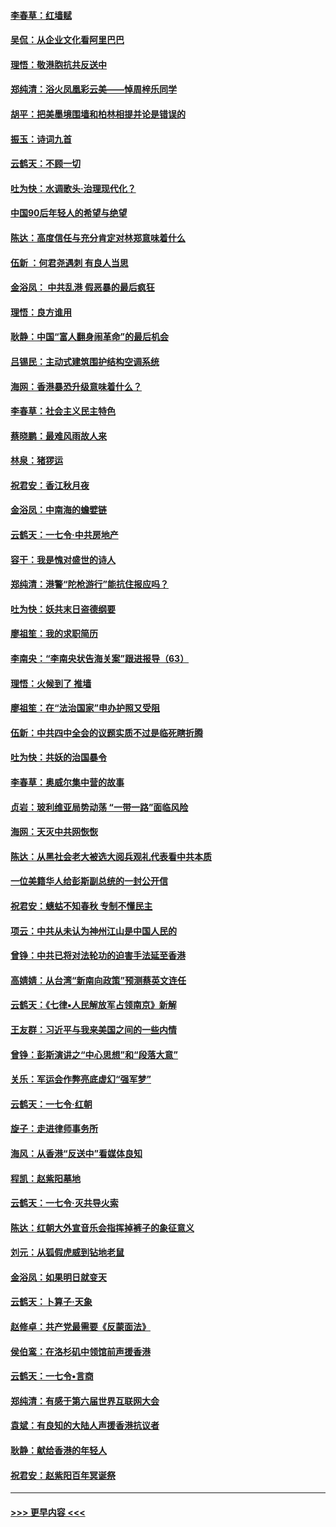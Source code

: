 #### [李春草：红墙赋](../pages/nsc993/n11646389.md?t=11120033) 
#### [吴侃：从企业文化看阿里巴巴](../pages/nsc993/n11645476.md?t=11120033) 
#### [理悟：敬港胞抗共反送中](../pages/nsc993/n11645466.md?t=11120033) 
#### [郑纯清：浴火凤凰彩云美——悼周梓乐同学](../pages/nsc993/n11645155.md?t=11120033) 
#### [胡平：把美墨境围墙和柏林相提并论是错误的](../pages/nsc993/n11645134.md?t=11120033) 
#### [振玉：诗词九首](../pages/nsc993/n11644081.md?t=11120033) 
#### [云鹤天：不顾一切](../pages/nsc993/n11643508.md?t=11120033) 
#### [吐为快：水调歌头·治理现代化？](../pages/nsc993/n11643485.md?t=11120033) 
#### [中国90后年轻人的希望与绝望](../pages/nsc993/n11642317.md?t=11120033) 
#### [陈达：高度信任与充分肯定对林郑意味着什么](../pages/nsc993/n11641441.md?t=11120033) 
#### [伍新 ：何君尧遇刺 有良人当思](../pages/nsc993/n11641503.md?t=11120033) 
#### [金浴凤： 中共乱港  假恶暴的最后疯狂](../pages/nsc993/n11641495.md?t=11120033) 
#### [理悟：良方谁用](../pages/nsc993/n11641463.md?t=11120033) 
#### [耿静：中国“富人翻身闹革命”的最后机会](../pages/nsc993/n11640655.md?t=11120033) 
#### [吕锡民：主动式建筑围护结构空调系统](../pages/nsc993/n11640168.md?t=11120033) 
#### [海网：香港暴恐升级意味着什么？](../pages/nsc993/n11635904.md?t=11120033) 
#### [李春草：社会主义民主特色](../pages/nsc993/n11634657.md?t=11120033) 
#### [蔡晓鹏：最难风雨故人来](../pages/nsc993/n11633145.md?t=11120033) 
#### [林泉：猪猡运](../pages/nsc993/n11631469.md?t=11120033) 
#### [祝君安：香江秋月夜](../pages/nsc993/n11631440.md?t=11120033) 
#### [金浴凤：中南海的蟾嬖链](../pages/nsc993/n11631290.md?t=11120033) 
#### [云鹤天：一七令·中共房地产](../pages/nsc993/n11630084.md?t=11120033) 
#### [容干：我是愧对盛世的诗人](../pages/nsc993/n11630059.md?t=11120033) 
#### [郑纯清：港警“陀枪游行”能抗住报应吗？](../pages/nsc993/n11629999.md?t=11120033) 
#### [吐为快：妖共末日盗德纲要](../pages/nsc993/n11628610.md?t=11120033) 
#### [廖祖笙：我的求职简历](../pages/nsc993/n11628492.md?t=11120033) 
#### [李南央：“李南央状告海关案”跟进报导（63）](../pages/nsc993/n11627039.md?t=11120033) 
#### [理悟：火候到了 推墙](../pages/nsc993/n11626917.md?t=11120033) 
#### [廖祖笙：在“法治国家”申办护照又受阻](../pages/nsc993/n11626500.md?t=11120033) 
#### [伍新：中共四中全会的议题实质不过是临死瞎折腾](../pages/nsc993/n11621774.md?t=11120033) 
#### [吐为快：共妖的治国暴令](../pages/nsc993/n11621401.md?t=11120033) 
#### [李春草：奥威尔集中营的故事](../pages/nsc993/n11621373.md?t=11120033) 
#### [贞岩：玻利维亚局势动荡 “一带一路”面临风险](../pages/nsc993/n11619480.md?t=11120033) 
#### [海网：天灭中共网恢恢](../pages/nsc993/n11618261.md?t=11120033) 
#### [陈达：从黑社会老大被选大阅兵观礼代表看中共本质](../pages/nsc993/n11618229.md?t=11120033) 
#### [一位美籍华人给彭斯副总统的一封公开信](../pages/nsc993/n11616906.md?t=11120033) 
#### [祝君安：蟪蛄不知春秋  专制不懂民主](../pages/nsc993/n11616882.md?t=11120033) 
#### [项云：中共从未认为神州江山是中国人民的](../pages/nsc993/n11616763.md?t=11120033) 
#### [曾铮：中共已将对法轮功的迫害手法延至香港](../pages/nsc993/n11616561.md?t=11120033) 
#### [高婧婧：从台湾“新南向政策”预测蔡英文连任](../pages/nsc993/n11616518.md?t=11120033) 
#### [云鹤天：《七律▪人民解放军占领南京》新解](../pages/nsc993/n11616490.md?t=11120033) 
#### [王友群：习近平与我来美国之间的一些内情](../pages/nsc993/n11615052.md?t=11120033) 
#### [曾铮：彭斯演讲之“中心思想”和“段落大意”](../pages/nsc993/n11615020.md?t=11120033) 
#### [关乐：军运会作弊亮底虚幻“强军梦”](../pages/nsc993/n11615008.md?t=11120033) 
#### [云鹤天：一七令‧红朝](../pages/nsc993/n11615000.md?t=11120033) 
#### [旋子：走进律师事务所](../pages/nsc993/n11614894.md?t=11120033) 
#### [海风：从香港“反送中”看媒体良知](../pages/nsc993/n11614480.md?t=11120033) 
#### [程凯：赵紫阳墓地](../pages/nsc993/n11614464.md?t=11120033) 
#### [云鹤天：一七令‧灭共导火索](../pages/nsc993/n11613471.md?t=11120033) 
#### [陈达：红朝大外宣音乐会指挥掉裤子的象征意义](../pages/nsc993/n11613456.md?t=11120033) 
#### [刘元：从狐假虎威到钻地老鼠](../pages/nsc993/n11612832.md?t=11120033) 
#### [金浴凤：如果明日就变天](../pages/nsc993/n11611135.md?t=11120033) 
#### [云鹤天：卜算子‧天象](../pages/nsc993/n11609023.md?t=11120033) 
#### [赵修卓：共产党最需要《反蒙面法》](../pages/nsc993/n11608006.md?t=11120033) 
#### [侯伯鸾：在洛杉矶中领馆前声援香港](../pages/nsc993/n11607802.md?t=11120033) 
#### [云鹤天：一七令•言商](../pages/nsc993/n11606248.md?t=11120033) 
#### [郑纯清：有感于第六届世界互联网大会](../pages/nsc993/n11604718.md?t=11120033) 
#### [袁斌：有良知的大陆人声援香港抗议者](../pages/nsc993/n11603673.md?t=11120033) 
#### [耿静：献给香港的年轻人](../pages/nsc993/n11602462.md?t=11120033) 
#### [祝君安：赵紫阳百年冥诞祭](../pages/nsc993/n11601386.md?t=11120033) 

----
#### [ >>> 更早内容 <<< ](../indexes/nsc993-earlier.md)
